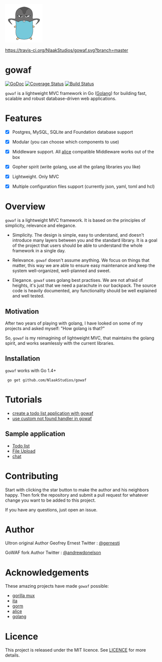 ![gowaf logo](gowaf.png)

https://travis-ci.org/NlaakStudios/gowaf.svg?branch=master

# gowaf
[![GoDoc](https://godoc.org/github.com/gernest/gowaf?status.svg)](https://godoc.org/github.com/gernest/gowaf) [![Coverage Status](https://coveralls.io/repos/github/NlaakStudios/gowaf/badge.svg)](https://coveralls.io/github/NlaakStudios/gowaf) [![Build Status](https://travis-ci.org/NlaakStudios/gowaf.svg)](https://travis-ci.org/NlaakStudios/gowaf.svg)

`gowaf` is a lightweight MVC framework in Go ([Golang](https://golang.org)) for building fast, scalable and robust database-driven web applications.

# Features
* [x] Postgres, MySQL, SQLite and Foundation database support
* [x] Modular (you can choose which components to use)
* [x] Middleware support. All [alice](https://github.com/justinas/alice) compatible Middleware works out of the box
* [x] Gopher spirit (write golang, use all the golang libraries you like)
* [x] Lightweight. Only MVC
* [x] Multiple configuration files support (currently json, yaml, toml and hcl)



# Overview
`gowaf` is a lightweight MVC framework. It is based on the principles of simplicity, relevance and elegance.

* Simplicity. The design is simple, easy to understand, and doesn't introduce many layers between you and the standard library. It is a goal of the project that users should be able to understand the whole framework in a single day.

* Relevance. `gowaf` doesn't assume anything. We focus on things that matter, this way we are able to ensure easy maintenance and keep the system well-organized, well-planned and sweet.

* Elegance. `gowaf` uses golang best practises. We are not afraid of heights, it's just that we need a parachute in our backpack. The source code is heavily documented, any functionality should be well explained and well tested.

## Motivation
After two years of playing with golang, I have looked on some of my projects and asked myself: "How golang is that?"

So, `gowaf` is my reimagining of lightweight MVC, that maintains the golang spirit, and works seamlessly with the current libraries.


## Installation

`gowaf` works with Go 1.4+

     go get github.com/NlaakStudios/gowaf


# Tutorials

- [create a todo list application with gowaf](https://github.com/gowafframework/tutorials/blob/master/create_todo_list_application_with_gowaf.md)
- [use custom not found handler in gowaf](https://github.com/gowafframework/tutorials/blob/master/set_not_found_handler.md)

## Sample application

- [Todo list](https://github.com/gowafframework/todo)
- [File Upload](https://github.com/gowafframework/upload)
- [chat](https://github.com/gowafframework/chat)


# Contributing

Start with clicking the star button to make the author and his neighbors happy. Then fork the repository and submit a pull request for whatever change you want to be added to this project.

If you have any questions, just open an issue.

# Author
Ultron original Author Geofrey Ernest
Twitter  : [@gernesti](https://twitter.com/gernesti)

GoWAF fork Author
Twitter : [@andrewdonelson](https://twitter.com/andrewdonelson)


# Acknowledgements
These amazing projects have made `gowaf` possible:

* [gorilla mux](https://github.com/gorilla/mux)
* [ita](https://github.com/gernest/ita)
* [gorm](https://github.com/jinzhu/gorm)
* [alice](https://github.com/justinas/alice)
* [golang](http://golang.org)


# Licence

This project is released under the MIT licence. See [LICENCE](LICENCE) for more details.
